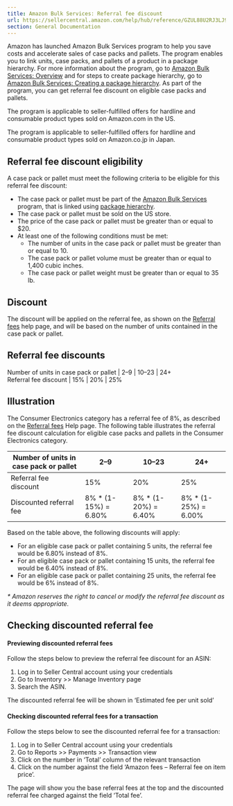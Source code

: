 ```yaml
---
title: Amazon Bulk Services: Referral fee discount
url: https://sellercentral.amazon.com/help/hub/reference/GZUL88U2RJ3LJ9JK
section: General Documentation
---
```


Amazon has launched Amazon Bulk Services program to help you save costs and
accelerate sales of case packs and pallets. The program enables you to link
units, case packs, and pallets of a product in a package hierarchy. For more
information about the program, go to [Amazon Bulk Services:
Overview](/gp/help/GXNDQS697S3JVFK6) and for steps to create package
hierarchy, go to [Amazon Bulk Services: Creating a package
hierarchy](/gp/help/GQ4S7SV9K4GXH3WX). As part of the program, you can get
referral fee discount on eligible case packs and pallets.

The program is applicable to seller-fulfilled offers for hardline and
consumable product types sold on Amazon.com in the US.

The program is applicable to seller-fulfilled offers for hardline and
consumable product types sold on Amazon.co.jp in Japan.

## Referral fee discount eligibility

A case pack or pallet must meet the following criteria to be eligible for this
referral fee discount:

  * The case pack or pallet must be part of the [Amazon Bulk Services](/gp/help/GXNDQS697S3JVFK6) program, that is linked using [package hierarchy](/gp/help/GQ4S7SV9K4GXH3WX).
  * The case pack or pallet must be sold on the US store. 
  * The price of the case pack or pallet must be greater than or equal to $20.
  * At least one of the following conditions must be met:
    * The number of units in the case pack or pallet must be greater than or equal to 10.
    * The case pack or pallet volume must be greater than or equal to 1,400 cubic inches.
    * The case pack or pallet weight must be greater than or equal to 35 lb.

## Discount

The discount will be applied on the referral fee, as shown on the [Referral
fees](/gp/help/GTG4BAWSY39Z98Z3) help page, and will be based on the number of
units contained in the case pack or pallet.

Referral fee discounts  
---  
Number of units in case pack or pallet | 2–9 | 10–23 | 24+  
Referral fee discount | 15% | 20% | 25%  
  
## Illustration

The Consumer Electronics category has a referral fee of 8%, as described on
the [Referral fees](/gp/help/GTG4BAWSY39Z98Z3) Help page. The following table
illustrates the referral fee discount calculation for eligible case packs and
pallets in the Consumer Electronics category.

Number of units in case pack or pallet  | 2–9 | 10–23 | 24+  
---|---|---|---  
Referral fee discount | 15% | 20% | 25%  
Discounted referral fee |  8% * (1-15%) = 6.80% |  8% * (1-20%) = 6.40%  |  8% * (1-25%) = 6.00%  
  
Based on the table above, the following discounts will apply:

  * For an eligible case pack or pallet containing 5 units, the referral fee would be 6.80% instead of 8%.
  * For an eligible case pack or pallet containing 15 units, the referral fee would be 6.40% instead of 8%.
  * For an eligible case pack or pallet containing 25 units, the referral fee would be 6% instead of 8%.

_* Amazon reserves the right to cancel or modify the referral fee discount as
it deems appropriate._

## Checking discounted referral fee

#### Previewing discounted referral fees

Follow the steps below to preview the referral fee discount for an ASIN:  

  1. Log in to Seller Central account using your credentials
  2. Go to Inventory >> Manage Inventory page
  3. Search the ASIN.

The discounted referral fee will be shown in ‘Estimated fee per unit sold’

#### Checking discounted referral fees for a transaction

Follow the steps below to see the discounted referral fee for a transaction:  

  1. Log in to Seller Central account using your credentials
  2. Go to Reports >> Payments >> Transaction view
  3. Click on the number in ‘Total’ column of the relevant transaction
  4. Click on the number against the field ‘Amazon fees – Referral fee on item price’.

The page will show you the base referral fees at the top and the discounted
referral fee charged against the field ‘Total fee’.

